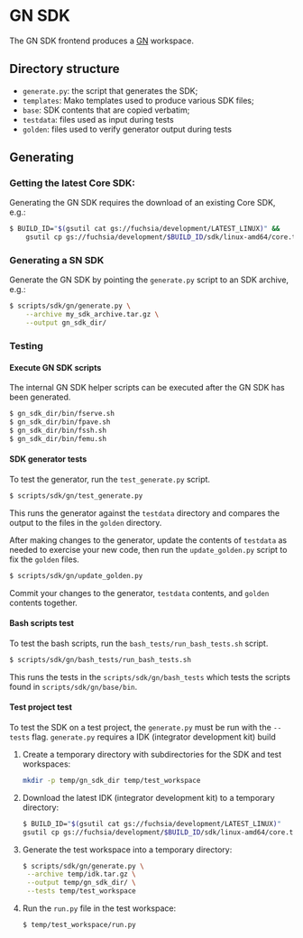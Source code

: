 # GN SDK

The GN SDK frontend produces a [GN](https://gn.googlesource.com/gn/+/refs/heads/master/README.md) workspace.

## Directory structure

- `generate.py`: the script that generates the SDK;
- `templates`: Mako templates used to produce various SDK files;
- `base`: SDK contents that are copied verbatim;
- `testdata`: files used as input during tests
- `golden`: files used to verify generator output during tests

## Generating

### Getting the latest Core SDK:

Generating the GN SDK requires the download of an existing Core SDK, e.g.:

```sh
$ BUILD_ID="$(gsutil cat gs://fuchsia/development/LATEST_LINUX)" &&
    gsutil cp gs://fuchsia/development/$BUILD_ID/sdk/linux-amd64/core.tar.gz my_sdk_archive.tar.gz
```

### Generating a SN SDK

Generate the GN SDK by pointing the `generate.py` script to an
SDK archive, e.g.:

```sh
$ scripts/sdk/gn/generate.py \
    --archive my_sdk_archive.tar.gz \
    --output gn_sdk_dir/
```

### Testing

#### Execute GN SDK scripts

The internal GN SDK helper scripts can be executed after the GN SDK has been generated.

```sh
$ gn_sdk_dir/bin/fserve.sh
$ gn_sdk_dir/bin/fpave.sh
$ gn_sdk_dir/bin/fssh.sh
$ gn_sdk_dir/bin/femu.sh
```

#### SDK generator tests

To test the generator, run the `test_generate.py` script.

```sh
$ scripts/sdk/gn/test_generate.py
```

This runs the generator against the `testdata` directory and compares the output
to the files in the `golden` directory.

After making changes to the generator, update the contents of `testdata` as
needed to exercise your new code, then run the `update_golden.py` script to fix
the `golden` files.

```sh
$ scripts/sdk/gn/update_golden.py
```

Commit your changes to the generator, `testdata` contents, and `golden` contents
together.

#### Bash scripts test

To test the bash scripts, run the `bash_tests/run_bash_tests.sh` script.

```sh
$ scripts/sdk/gn/bash_tests/run_bash_tests.sh
```

This runs the tests in the `scripts/sdk/gn/bash_tests` which tests the scripts found in `scripts/sdk/gn/base/bin`.

#### Test project test

To test the SDK on a test project, the `generate.py` must be run with the `--tests` flag. `generate.py` requires a IDK (integrator development kit) build

1. Create a temporary directory with subdirectories for the SDK and test
   workspaces:

   ```sh
   mkdir -p temp/gn_sdk_dir temp/test_workspace
   ```

1. Download the latest IDK (integrator development kit) to a temporary
directory:

   ```sh
   $ BUILD_ID="$(gsutil cat gs://fuchsia/development/LATEST_LINUX)"
   gsutil cp gs://fuchsia/development/$BUILD_ID/sdk/linux-amd64/core.tar.gz temp/idk.tar.gz
   ```
1. Generate the test workspace into a temporary directory:

   ```sh
   $ scripts/sdk/gn/generate.py \
    --archive temp/idk.tar.gz \
    --output temp/gn_sdk_dir/ \
    --tests temp/test_workspace
   ```

1. Run the `run.py` file in the test workspace:

   ```sh
   $ temp/test_workspace/run.py
   ```
